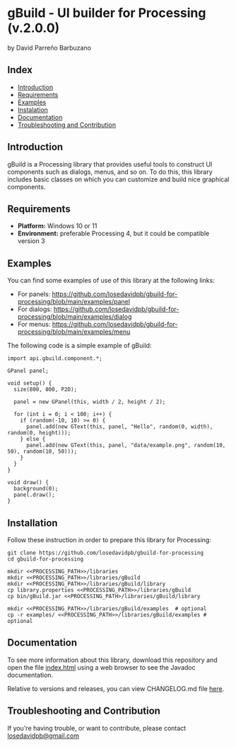 # gBuild - UI builder for Processing (v.2.0.0)
by David Parreño Barbuzano

## Index

* [Introduction](#introduction)
* [Requirements](#requirements)
* [Examples](#examples)
* [Instalation](#instalation)
* [Documentation](#documentation)
* [Troubleshooting and Contribution](#troubleshooting-and-contribution)

## Introduction

gBuild is a Processing library that provides useful tools to construct UI components
such as dialogs, menus, and so on. To do this, this library includes basic classes
on which you can customize and build nice graphical components.

## Requirements

- __Platform:__ Windows 10 or 11
- __Environment:__ preferable Processing 4, but it could be compatible version 3

## Examples

You can find some examples of use of this library at the following links:

- For panels: https://github.com/losedavidpb/gbuild-for-processing/blob/main/examples/panel
- For dialogs: https://github.com/losedavidpb/gbuild-for-processing/blob/main/examples/dialog
- For menus: https://github.com/losedavidpb/gbuild-for-processing/blob/main/examples/menu

The following code is a simple example of gBuild:

```
import api.gbuild.component.*;

GPanel panel;

void setup() {
  size(800, 800, P2D);

  panel = new GPanel(this, width / 2, height / 2);

  for (int i = 0; i < 100; i++) {
    if (random(-10, 10) >= 0) {
      panel.add(new GText(this, panel, "Hello", random(0, width), random(0, height)));
    } else {
      panel.add(new GText(this, panel, "data/example.png", random(10, 50), random(10, 50)));
    }
  }
}

void draw() {
  background(0);
  panel.draw();
}
```

## Installation

Follow these instruction in order to prepare this library for Processing:

```
git clone https://github.com/losedavidpb/gbuild-for-processing
cd gbuild-for-processing

mkdir <<PROCESSING_PATH>>/libraries
mkdir <<PROCESSING_PATH>>/libraries/gBuild
mkdir <<PROCESSING_PATH>>/libraries/gBuild/library
cp library.properties <<PROCESSING_PATH>>/libraries/gBuild
cp bin/gBuild.jar <<PROCESSING_PATH>/libraries/gBuild/library

mkdir <<PROCESSING_PATH>>/libraries/gBuild/examples  # optional
cp -r examples/ <<PROCESSING_PATH>>/libraries/gBuild/examples # optional
```

## Documentation

To see more information about this library, download this repository and open the file
[index.html](https://github.com/losedavidpb/gbuild-for-processing/blob/main/javadoc) using
a web browser to see the Javadoc documentation.

Relative to versions and releases, you can view CHANGELOG.md file
[here](https://github.com/losedavidpb/gbuild-for-processing/blob/main/CHANGELOG.md).

## Troubleshooting and Contribution

If you're having trouble, or want to contribute,
please contact losedavidpb@gmail.com